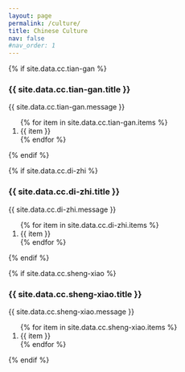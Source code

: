```yaml
---
layout: page
permalink: /culture/
title: Chinese Culture
nav: false
#nav_order: 1
---
```


{% if site.data.cc.tian-gan %}
  <h3>{{ site.data.cc.tian-gan.title }}</h3>
  <p>{{ site.data.cc.tian-gan.message }}</p>
  <ol>
    {% for item in site.data.cc.tian-gan.items %}
      <li>{{ item }}</li>
    {% endfor %}
  </ol>
{% endif %}

{% if site.data.cc.di-zhi %}
  <h3>{{ site.data.cc.di-zhi.title }}</h3>
  <p>{{ site.data.cc.di-zhi.message }}</p>
  <ol>
    {% for item in site.data.cc.di-zhi.items %}
      <li>{{ item }}</li>
    {% endfor %}
  </ol>
{% endif %}

{% if site.data.cc.sheng-xiao %}
  <h3>{{ site.data.cc.sheng-xiao.title }}</h3>
  <p>{{ site.data.cc.sheng-xiao.message }}</p>
  <ol>
    {% for item in site.data.cc.sheng-xiao.items %}
      <li>{{ item }}</li>
    {% endfor %}
  </ol>
{% endif %}
